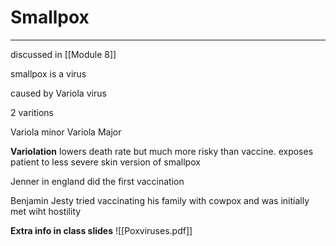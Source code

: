 # Smallpox
---
discussed in [[Module 8]]

smallpox is a virus

caused by Variola virus

2 varitions 

Variola minor
Variola Major


**Variolation** lowers death rate but much more risky than vaccine. exposes patient to less severe skin version of smallpox


Jenner in england did the first vaccination

Benjamin Jesty tried vaccinating his family with cowpox and was initially met wiht hostility

**Extra info in class slides**
![[Poxviruses.pdf]]

